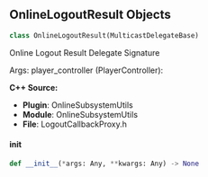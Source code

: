 ## OnlineLogoutResult Objects

```python
class OnlineLogoutResult(MulticastDelegateBase)
```

Online Logout Result  Delegate Signature

Args:
    player_controller (PlayerController):

**C++ Source:**

- **Plugin**: OnlineSubsystemUtils
- **Module**: OnlineSubsystemUtils
- **File**: LogoutCallbackProxy.h

<a id="unreal.OnlineLogoutResult.__init__"></a>

#### __init__

```python
def __init__(*args: Any, **kwargs: Any) -> None
```

<a id="unreal.OnlineProxyInAppCheckoutResult"></a>